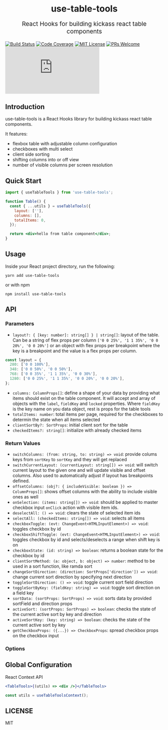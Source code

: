 <h1 align="center">
  use-table-tools 
</h1>
<p align="center" style="font-size: 1.2rem;">React Hooks for building kickass react table components</p>

[![Build Status][build-badge]][build]
[![Code Coverage][coverage-badge]][coverage]
[![MIT License][license-badge]][license]
[![PRs Welcome][prs-badge]][prs]
[![gzip size][gzip-badge]][unpkg-lib]

## Introduction

use-table-tools is a React Hooks library for building kickass react table components.

It features:

- flexbox table with adjustable column configuration
- checkboxes with multi select
- client side sorting
- shifting columns into or off view
- number of visible columns per screen resolution

## Quick Start

```jsx
import { useTableTools } from 'use-table-tools';

function Table() {
  const { ...utils } = useTableTools({
    layout: [''],
    columns: [],
    totalItems: 0,
  });

  return <div>hello from table component</div>;
}
```

## Usage

<!-- > [Try it out in the browser](https://codesandbox.io/s/github/davidalekna/data-browser-examples) -->

Inside your React project directory, run the following:

```
yarn add use-table-tools
```

or with npm

```
npm install use-table-tools
```

## API

### Parameters

- `layout?: { [key: number]: string[] } | string[]`: layout of the table. Can be a string of flex props per column `['0 0 25%', '1 1 35%', '0 0 20%', '0 0 20%']` or an object with flex props per breakpoint where the key is a breakpoint and the value is a flex props per column.

```js
const layout = {
  280: ['0 0 100%'],
  348: ['0 0 50%', '0 0 50%'],
  768: ['0 0 35%', '1 1 35%', '0 0 30%'],
  1280: ['0 0 25%', '1 1 35%', '0 0 20%', '0 0 20%'],
};
```

- `columns: ColumnProps[]`: define a shape of your data by providing what items should exist on the table component. It will accept and array of objects with the `label`, `fieldKey` and `locked` properties. Where `fieldKey` is the key name on you data object, rest is props for the table tools
- `totalItems: number`: total items per page, required for the checkboxes to determin the state when all items selected
- `clientSortBy?: SortProps`: initial client sort for the table
- `checkedItems?: string[]`: initialize with already checked items

### Return Values

- `switchColumns: (from: string, to: string) => void`: provide colums keys from `sortKey` to `sortKey` and they will get replaced
- `switchCurrentLayout: (currentLayout: string[]) => void`: will switch current layout to the given one and will update visible and offset columns. Also used to automatically adjust if layout has breakpoints defined.
- `offsetColumns: (obj?: { includeVisible: boolean }) => ColumnProps[]`: shows offset columns with the ability to include visible ones as well
- `onSelection: (items: string[]) => void`: should be applied to master checkbox input `onClick` action with visible item ids.
- `deselectAll: () => void`: clears the state of selected item ids
- `selectAll: (checkedItems: string[]) => void`: selects all items
- `checkboxToggle: (evt: ChangeEvent<HTMLInputElement>) => void`: toggles checkbox by id
- `checkboxShiftToggle: (evt: ChangeEvent<HTMLInputElement>) => void`: toggles checkbox by id and selects/deselects a range when shift key is on
- `checkboxState: (id: string) => boolean`: returns a boolean state for the checkbox by id
- `clientSortMethod: (a: object, b: object) => number`: method to be used in a sort function, like ramda sort
- `changeSortDirection: (direction: SortProps['direction']) => void`: change current sort direction by specifying next direction
- `toggleSortDirection: () => void`: toggle current sort field direction
- `toggleSortByKey: (fieldKey: string) => void`: toggle sort direction on a field key
- `sortData: (sortProps: SortProps) => void`: sorts data by provided sortField and direction props
- `activeSort: (sortProps: SortProps) => boolean`: checks the state of the current active sort by key and direction
- `activeSortKey: (key: string) => boolean`: checks the state of the current active sort by key
- `getCheckboxProps: ({...}) => CheckboxProps`: spread checkbox props on the checkbox input

### Options

## Global Configuration

React Context API

```jsx
<TableTools>{(utils) => <div />}</TableTools>
```

```jsx
const utils = useTableToolsContext();
```

## LICENSE

MIT

[build-badge]: https://travis-ci.org/davidalekna/use-table-tools.svg?style=flat-square
[build]: https://travis-ci.org/davidalekna/use-table-tools
[coverage-badge]: https://codecov.io/gh/davidalekna/use-table-tools/branch/master/graph/badge.svg?style=flat-square
[coverage]: https://codecov.io/gh/davidalekna/use-table-tools
[license-badge]: https://img.shields.io/npm/l/downshift.svg?style=flat-square
[license]: https://github.com/davidalekna/use-table-tools/blob/master/LICENSE
[prs-badge]: https://img.shields.io/badge/PRs-welcome-brightgreen.svg?style=flat-square
[prs]: http://makeapullrequest.com
[coc-badge]: https://img.shields.io/badge/code%20of-conduct-ff69b4.svg?style=flat-square
[coc]: https://github.com/davidalekna/use-table-tools/blob/master/CODE_OF_CONDUCT.md
[react-badge]: https://img.shields.io/badge/%E2%9A%9B%EF%B8%8F-(p)react-00d8ff.svg?style=flat-square
[react]: https://facebook.github.io/react/
[gzip-badge]: http://img.badgesize.io/https://unpkg.com/downshift/dist/downshift.umd.min.js?compression=gzip&label=gzip%20size&style=flat-square
[size-badge]: http://img.badgesize.io/https://unpkg.com/downshift/dist/downshift.umd.min.js?label=size&style=flat-square
[unpkg-lib]: https://unpkg.com/use-table-tools/lib/
[use-a-render-prop]: https://cdb.reacttraining.com/use-a-render-prop-50de598f11ce
